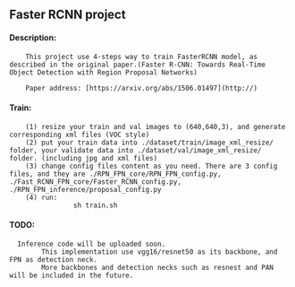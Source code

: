 ## Faster RCNN project

#### 	Description:
    	This project use 4-steps way to train FasterRCNN model, as described in the original paper.(Faster R-CNN: Towards Real-Time Object Detection with Region Proposal Networks)

		Paper address: [https://arxiv.org/abs/1506.01497](http://)

#### 	Train:
    	(1) resize your train and val images to (640,640,3), and generate corresponding xml files (VOC style)
        (2) put your train data into ./dataset/train/image_xml_resize/ folder, your validate data into ./dataset/val/image_xml_resize/ folder. (including jpg and xml files)
        (3) change config files content as you need. There are 3 config files, and they are ./RPN_FPN_core/RPN_FPN_config.py, ./Fast_RCNN_FPN_core/Faster_RCNN_config.py, ./RPN_FPN_inference/proposal_config.py
		(4) run: 
        			sh train.sh
		
#### 	TODO:
      Inference code will be uploaded soon.
    		This implementation use vgg16/resnet50 as its backbone, and FPN as detection neck.
            More backbones and detection necks such as resnest and PAN will be included in the future.
            